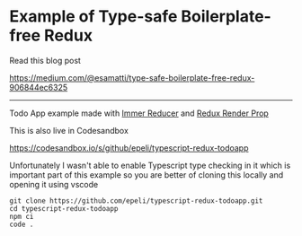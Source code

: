 # Example of Type-safe Boilerplate-free Redux

Read this blog post

https://medium.com/@esamatti/type-safe-boilerplate-free-redux-906844ec6325

------------

Todo App example made with [Immer
Reducer](https://github.com/epeli/immer-reducer) and [Redux Render
Prop](https://github.com/epeli/redux-render-prop)

This is also live in Codesandbox

https://codesandbox.io/s/github/epeli/typescript-redux-todoapp

Unfortunately I wasn't able to enable Typescript type checking in it which is
important part of this example so you are better of cloning this locally and
opening it using vscode

    git clone https://github.com/epeli/typescript-redux-todoapp.git
    cd typescript-redux-todoapp
    npm ci
    code .
